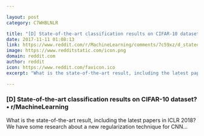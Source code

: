```yaml
---

layout: post
category: C7WHBLNLR

title: "[D] State-of-the-art classification results on CIFAR-10 dataset? • r/MachineLearning"
date: 2017-11-11 01:08:13
link: https://www.reddit.com/r/MachineLearning/comments/7c59xz/d_stateoftheart_classification_results_on_cifar10/
image: https://www.redditstatic.com/icon.png
domain: reddit.com
author: reddit
icon: https://www.reddit.com/favicon.ico
excerpt: "What is the state-of-the-art result, including the latest papers in ICLR 2018? We have some research about a new regularization technique for CNN..."

---
```


### [D] State-of-the-art classification results on CIFAR-10 dataset? • r/MachineLearning

What is the state-of-the-art result, including the latest papers in ICLR 2018? We have some research about a new regularization technique for CNN...